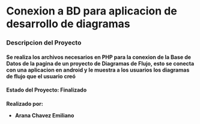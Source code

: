 <h1>Conexion a BD para aplicacion de desarrollo de diagramas</h1>
<h3>Descripcion del Proyecto</h3>
<h4>Se realiza los archivos necesarios en PHP para la conexion de la Base de Datos de la pagina de un proyecto de Diagramas de Flujo, esto se conecta con una aplicacion en android y le muestra a los usuarios los diagramas de flujo que el usuario creó</h4>
<h4>Estado del Proyecto: Finalizado</h4>
<h4>Realizado por: 
  <ul>
    <li>Arana Chavez Emiliano</li>
  </ul>
</h4>
